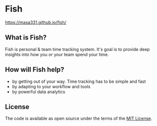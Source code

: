 # Fish

https://masa331.github.io/fish/

## What is Fish?

Fish is personal & team time tracking system. It's goal is to provide deep insights into how you or your team spend your time.

## How will Fish help?

* by getting out of your way. Time tracking has to be simple and fast
* by adapting to your workflow and tools
* by powerful data analytics

## License

The code is available as open source under the terms of the [MIT License](https://opensource.org/licenses/MIT).
